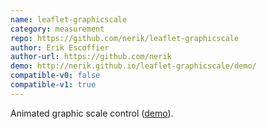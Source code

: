 ```yaml
---
name: leaflet-graphicscale
category: measurement
repo: https://github.com/nerik/leaflet-graphicscale
author: Erik Escoffier
author-url: https://github.com/nerik
demo: http://nerik.github.io/leaflet-graphicscale/demo/
compatible-v0: false
compatible-v1: true
---
```


Animated graphic scale control (<a href="http://nerik.github.io/leaflet-graphicscale/demo/">demo</a>).
